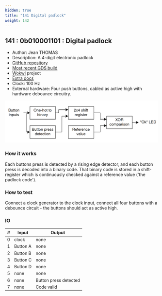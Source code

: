 ```yaml
---
hidden: true
title: "141 Digital padlock"
weight: 142
---
```


## 141 : 0b010001101 : Digital padlock

* Author: Jean THOMAS
* Description: A 4-digit electronic padlock
* [GitHub repository](https://github.com/jeanthom/tinytapout-lock)
* [Most recent GDS build](https://github.com/jeanthom/tinytapout-lock/actions/runs/3603512851)
* [Wokwi](https://wokwi.com/projects/341438392303616596) project
* [Extra docs](README.md)
* Clock: 100 Hz
* External hardware: Four push buttons, cabled as active high with hardware debounce circuitry.

![picture](images/high-level-diagram.png)

### How it works

Each buttons press is detected by a rising edge detector, and each button press is decoded into a binary code. That binary code is stored in a shift-register which is continuously checked against a reference value ('the padlock code').

### How to test

Connect a clock generator to the clock input, connect all four buttons with a debounce circuit - the buttons should act as active high.

### IO

| # | Input        | Output       |
|---|--------------|--------------|
| 0 | clock  | none |
| 1 | Button A  | none |
| 2 | Button B  | none |
| 3 | Button C  | none |
| 4 | Button D  | none |
| 5 | none  | none |
| 6 | none  | Button press detected |
| 7 | none  | Code valid |
